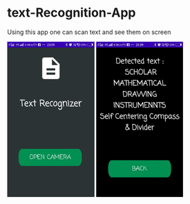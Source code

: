 # text-Recognition-App
Using this app one can scan text and see them on screen
<div>
<img src='text1.jpeg' width='40%' height='55%'/>
<img src='text2.jpeg' width='40%' height='55%'/>

</div>
